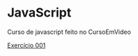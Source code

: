 # JavaScript
 Curso de javascript feito no CursoEmVideo

 <a href='https://hendrickreis.github.io/JavaScript/aula004
/ex001.html'> Exercício 001</a>

